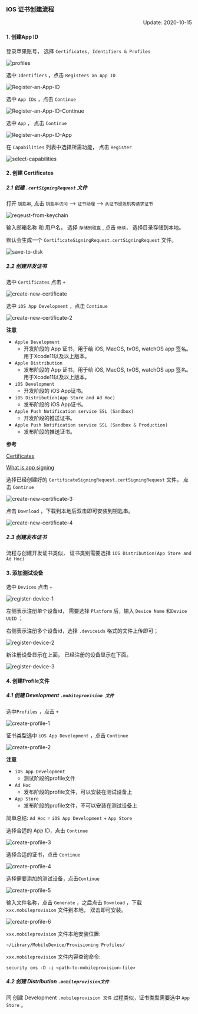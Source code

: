 

### iOS 证书创建流程

<p align="right">Update: 2020-10-15</p>



#### 1. 创建App ID

登录苹果账号， 选择  `Certificates, Identifiers & Profiles`  

![profiles](./create-App-ID-1.png)





选中 `Identifiers` ，点击 `Registers an App ID` 

![Register-an-App-ID](./create-App-ID-2.png)



选中  `App IDs` ，点击 `Continue` 

![Register-an-App-ID-Continue](./create-App-ID-3.png)



选中 `App`  ， 点击 `Continue` 

![Register-an-App-ID-App](./create-App-ID-4.png)



在 `Capabilities` 列表中选择所需功能， 点击 `Register`

![select-capabilities](./create-App-ID-5.png)





#### 2. 创建 Certificates

##### 2.1 创建 `.certSigningRequest` 文件

打开 `钥匙串`,  点击 `钥匙串访问`  —>  `证书助理`  —>  `从证书颁发机构请求证书`

![reqeust-from-keychain](./reqeust-csr-1.png)

输入邮箱名称 和 用户名， 选择 `存储到磁盘` ,  点击 `继续`， 选择目录存储到本地。 

默认会生成一个 `CertificateSigningRequest.certSigningRequest` 文件。

![save-to-disk](./reqeust-csr-2.png)



##### 2.2 创建开发证书

选中 `Certificates`   点击 `+`

![create-new-certificate](./create-new-certificate-1.png)

选中 `iOS App Development`  ，点击 `Continue` 

![create-new-certificate-2](./create-new-certificate-2.png)

**注意**

- `Apple Development`
  - 开发阶段的 App 证书，用于给 iOS, MacOS, tvOS, watchOS app 签名。 用于Xcode11以及以上版本。
- `Apple Distribution`
  - 发布阶段的 App 证书，用于给 iOS, MacOS, tvOS, watchOS app 签名。 用于Xcode11以及以上版本。
- `iOS Development`
  - 开发阶段的 iOS App证书。
- `iOS Distribution(App Store and Ad Hoc)`
  - 发布阶段的 iOS App证书。
- `Apple Push Notification service SSL (Sandbox)`
  - 开发阶段的推送证书。
- `Apple Push Notification service SSL (Sandbox & Production)`
  - 发布阶段的推送证书。

**参考**

[Certificates](https://developer.apple.com/support/certificates/)

[What is app signing](https://help.apple.com/xcode/mac/current/#/dev3a05256b8)



选择已经创建好的 `CertificateSigningRequest.certSigningRequest` 文件， 点击 `Continue` 

![create-new-certificate-3](./create-new-certificate-3.png)

点击 `Download` ，下载到本地后双击即可安装到钥匙串。

![create-new-certificate-4](./create-new-certificate-4.png)

##### 2.3 创建发布证书

流程与创建开发证书类似， 证书类别需要选择 `iOS Distribution(App Store and Ad Hoc)`



#### 3. 添加测试设备

选中 `Devices` 点击 `+`

![register-device-1](./register-device-1.png)



左侧表示注册单个设备id， 需要选择  `Platform` 后，输入 `Device Name`  和`Device UUID` ；

右侧表示注册多个设备id，选择 `.deviceids` 格式的文件上传即可；

![register-device-2](./register-device-2.png)

新注册设备显示在上面， 已经注册的设备显示在下面。

![register-device-3](./register-device-3.png)



#### 4. 创建Profile文件

##### 4.1 创建 Development  `.mobileprovision 文件`

选中`Profiles` ，点击 `+`

![create-profile-1](./create-profile-1.png)

证书类型选中 `iOS App Development` ，点击 `Continue`

![create-profile-2](./create-profile-2.png)

**注意**

- `iOS App Development`
  - 测试阶段的profile文件
- `Ad Hoc`
  - 发布阶段的profile文件，可以安装在测试设备上
- `App Store`
  - 发布阶段的profile文件，不可以安装在测试设备上

简单总结:  `Ad Hoc` = `iOS App Development` + `App Store`



选择合适的 App ID，点击 `Continue`

![create-profile-3](./create-profile-3.png)

选择合适的证书，点击 `Continue`

![create-profile-4](./create-profile-4.png)



选择需要添加的测试设备，点击`Continue`

![create-profile-5](./create-profile-5.png)



输入文件名称，点击 `Generate` ，之后点击 `Download` ，下载 `xxx.mobileprovision` 文件到本地， 双击即可安装。

![create-profile-6](./create-profile-6.png)



`xxx.mobileprovision` 文件本地安装位置:

```shell
~/Library/MobileDevice/Provisioning Profiles/
```



`xxx.mobileprovision` 文件内容查询命令:

```shell
security cms -D -i <path-to-mobileprovision-file>
```



##### 4.2 创建 Distribution `.mobileprovision文件`

同 创建 Development  `.mobileprovision 文件` 过程类似，证书类型需要选中 `App Store` 。

